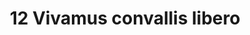 ---
title: 12 Vivamus convallis libero
image: 13.jpg
thumbnail: 13.jpg
caption: 12 Sed velit lacus, laoreet at venenatis convallis in lorem tincidunt.
---